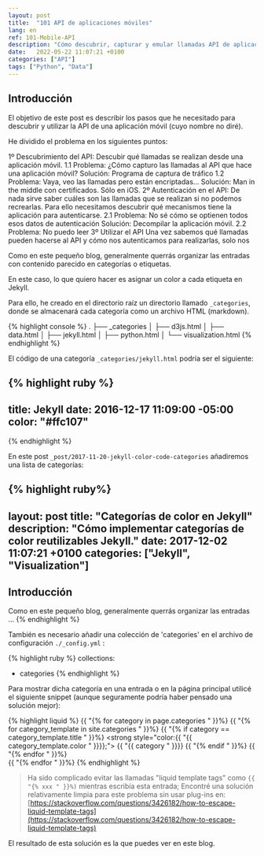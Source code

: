 ```yaml
---
layout: post
title:  "101 API de aplicaciones móviles"
lang: en
ref: 101-Mobile-API
description: "Cómo descubrir, capturar y emular llamadas API de aplicaciones móviles"
date:   2022-05-22 11:07:21 +0100
categories: ["API"]
tags: ["Python", "Data"]
---
```

## Introducción

El objetivo de este post es describir los pasos que he necesitado para descubrir y utilizar la API de una aplicación móvil (cuyo nombre no diré).

He dividido el problema en los siguientes puntos:

1º Descubrimiento del API: Descubir qué llamadas se realizan desde una aplicación móvil.
    1.1 Problema: ¿Cómo capturo las llamadas al API que hace una aplicación móvil?
        Solución: Programa de captura de tráfico
    1.2 Problema: Vaya, veo las llamadas pero están encriptadas...
        Solución: Man in the middle con certificados. Sólo en iOS.
2º Autenticación en el API: De nada sirve saber cuáles son las llamadas que se realizan si no podemos recrearlas. Para ello necesitamos descubrir qué mecanismos tiene la aplicación para autenticarse.
    2.1 Problema: No sé cómo se optienen todos esos datos de autenticación
        Solución: Decompilar la aplicación móvil.
    2.2 Problema: No puedo leer 
3º Utilizar el API
    Una vez sabemos qué llamadas pueden hacerse al API y cómo nos autenticamos para realizarlas, solo nos 


Como en este pequeño blog, generalmente querrás organizar las entradas con contenido parecido en categorías o etiquetas.

En este caso, lo que quiero hacer es asignar un color a cada etiqueta en Jekyll.

Para ello, he creado en el directorio raíz un directorio llamado `_categories`, donde se almacenará cada categoría como un archivo HTML (markdown).

{% highlight console %}
.
├── _categories
│   ├── d3js.html
│   ├── data.html
│   ├── jekyll.html
│   ├── python.html
│   └── visualization.html
{% endhighlight %}

El código de una categoría `_categories/jekyll.html` podría ser el siguiente:

{% highlight ruby %}
---
title: Jekyll
date: 2016-12-17 11:09:00 -05:00
color: "#ffc107"
---
{% endhighlight %}

En este post `_post/2017-11-20-jekyll-color-code-categories` añadiremos una lista de categorías:

{% highlight ruby%}
---
layout: post
title:  "Categorías de color en Jekyll"
description: "Cómo implementar categorías de color reutilizables Jekyll."
date:   2017-12-02 11:07:21 +0100
categories: ["Jekyll", "Visualization"]
---
## Introducción
Como en este pequeño blog, generalmente querrás organizar las entradas ...
{% endhighlight %}

También es necesario añadir una colección de 'categories' en el archivo de configuración `./_config.yml` :

{% highlight ruby %}
collections:
  - categories
{% endhighlight %}

Para mostrar dicha categoría en una entrada o en la página principal utilicé el siguiente snippet (aunque seguramente podría haber pensado una solución mejor):

{% highlight liquid %}
    {{ "{% for category in page.categories " }}%}
        {{ "{% for category_template in site.categories " }}%}
            {{ "{% if category == category_template.title " }}%}
            <strong style="color:{{ "{{ category_template.color " }}}};">
                {{ "{{ category " }}}}
            </strong>
            {{ "{% endif " }}%}
        {{ "{% endfor " }}%}  
    {{ "{% endfor " }}%}
{% endhighlight %}

>Ha sido complicado evitar las llamadas "liquid template tags" como `{{ "{% xxx " }}%)` mientras escribía esta entrada; Encontré una solución relativamente limpia para este problema sin usar plug-ins en:
[https://stackoverflow.com/questions/3426182/how-to-escape-liquid-template-tags](https://stackoverflow.com/questions/3426182/how-to-escape-liquid-template-tags)

El resultado de esta solución es la que puedes ver en este blog.

